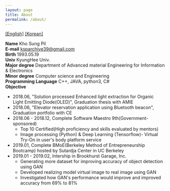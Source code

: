 ```yaml
---
layout: page
title: About
permalink: /about/
---
```


<a href = "/about">[English]</a>
<a href = "/about_kr">[Korean]</a>

<b>Name</b> Kho Sung Pil<br>
<b>E-mail</b> ksparchive39@gmail.com<br>
<b>Birth</b> 1993.05.19<br>
<b>Univ</b> KyungHee Univ.<br>
<b>Major degree</b> Department of Advanced material Engineering for Information & Electronics<br>
<b>Minor degree</b> Computer science and Engineering<br>
<b>Programming Language</b> C++, JAVA, python3, C#<br>
<b>Objective</b><br>
* 2018.06, "Solution processed Enhanced light extraction for Organic Light Emitting Diode(OLED)", Graduation thesis with AMIE
* 2018.06, "Elevator reservation application using Bluetooth beacon",  Graduation portfolio with CE
* 2018.06 - 2018.12, Complete Software Maestro 9th(Government-sponsored)
  - Top 10 Certified(High proficiency and skills evaluated by mentors)
  - Image processing (Python) & Deep Learning (Tensorflow)- Virtual Try-On in user's body platform service
* 2019.01, Complete BMoE(Berkeley Method of Entrepreneurship Bootcamp) hosted by Sutardja Center in UC Berkeley
* 2019.01 - 2019.02, Intership in Brookhurst Garage, Inc.
  - Generating more dataset for improving accuracy of object detection using GAN
  - Developed realizing model virtual image to real image using GAN
  - Investigated how GAN's performance would improve and improved accuracy from 69% to 81%
